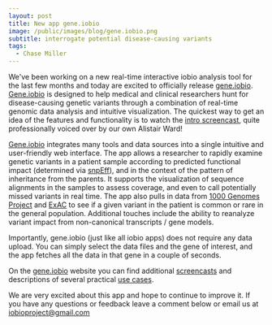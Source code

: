 ```yaml
---
layout: post
title: New app gene.iobio
image: /public/images/blog/gene.iobio.png
subtitle: interrogate potential disease-causing variants
tags:
  - Chase Miller
---
```


We've been working on a new real-time interactive iobio analysis tool for the last few months and today are excited to officially release [gene.iobio](http://gene.iobio.io). [Gene.iobio](http://gene.iobio.io) is designed to help medical and clinical researchers hunt for disease-causing genetic variants through a combination of real-time genomic data analysis and intuitive visualization. The quickest way to get an idea of the features and functionality is to watch the [intro screencast](https://www.youtube.com/watch?v=Pj5WinfmzAs), quite professionally voiced over by our own Alistair Ward!

[Gene.iobio](http://gene.iobio.io) integrates many tools and data sources into a single intuitive and user-friendly web interface. The app allows a researcher to rapidly examine genetic variants in a patient sample according to predicted functional impact (determined via [snpEff](http://snpeff.sourceforge.net/)), and in the context of the pattern of inheritance from the parents. It supports the visualization of sequence alignments in the samples to assess coverage, and even to call potentially missed variants in real time. The app also pulls in data from [1000 Genomes Project](http://www.1000genomes.org/) and [ExAC](http://exac.broadinstitute.org/about) to see if a given variant in the patient is common or rare in the general population. Additional touches include the ability to reanalyze variant impact from non-canonical transcripts / gene models. 

Importantly, gene.iobio (just like all iobio apps) does not require any data upload. You can simply select the data files and the gene of interest, and the app fetches all the data in that gene in a couple of seconds.

On the [gene.iobio](http://gene.iobio.io) website you can find additional [screencasts](http://gene.iobio.io/videos.html) and descriptions of several practical [use cases](http://gene.iobio.io/usecases.html).

We are very excited about this app and hope to continue to improve it. If you have any questions or feedback leave a comment below or email us at iobioproject@gmail.com